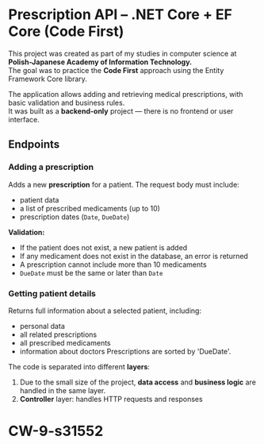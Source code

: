 # Prescription API – .NET Core + EF Core (Code First)

This project was created as part of my studies in computer science at **Polish-Japanese Academy of Information Technology.**  
The goal was to practice the **Code First** approach using the Entity Framework Core library.

The application allows adding and retrieving medical prescriptions, with basic validation and business rules.  
It was built as a **backend-only** project — there is no frontend or user interface.

## Endpoints

### Adding a prescription

Adds a new **prescription** for a patient. The request body must include:
- patient data
- a list of prescribed medicaments (up to 10)
- prescription dates (`Date`, `DueDate`)

**Validation:**

- If the patient does not exist, a new patient is added
- If any medicament does not exist in the database, an error is returned
- A prescription cannot include more than 10 medicaments
- `DueDate` must be the same or later than `Date`

### Getting patient details
Returns full information about a selected patient, including:
- personal data
- all related prescriptions
- all prescribed medicaments
- information about doctors
Prescriptions are sorted by 'DueDate'.

The code is separated into different **layers**:
1. Due to the small size of the project, **data access** and **business logic** are handled in the same layer.
2. **Controller** layer: handles HTTP requests and responses

# CW-9-s31552
